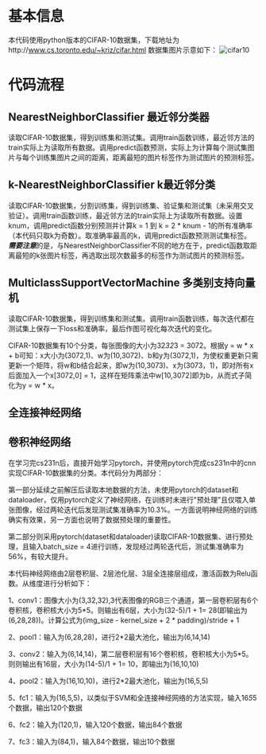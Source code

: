 # 基本信息
本代码使用python版本的CIFAR-10数据集，下载地址为http://www.cs.toronto.edu/~kriz/cifar.html 数据集图片示意如下：
![cifar10](https://user-images.githubusercontent.com/116711111/197977393-5531bdff-ef91-4521-afc9-a8766fb6adfe.jpg)

# 代码流程
## NearestNeighborClassifier 最近邻分类器
读取CIFAR-10数据集，得到训练集和测试集。调用train函数训练，最近邻方法的train实际上为读取所有数据。调用predict函数预测，实际上为计算每个测试集图片与每个训练集图片之间的距离，距离最短的图片标签作为测试图片的预测标签。
## k-NearestNeighborClassifier k最近邻分类
读取CIFAR-10数据集，分割训练集，得到训练集、验证集和测试集（未采用交叉验证）。调用train函数训练，最近邻方法的train实际上为读取所有数据。设置knum，调用predict函数分别预测并计算k = 1 到 k = 2 * knum - 1的所有准确率（本代码只取k为奇数）。取准确率最高的k，调用predict函数预测测试集标签。
***需要注意***的是，与NearestNeighborClassifier不同的地方在于，predict函数取距离最短的k张图片标签，再选取出现次数最多的标签作为测试图片的预测标签。
## MulticlassSupportVectorMachine 多类别支持向量机
读取CIFAR-10数据集，得到训练集和测试集。调用train函数训练，每次迭代都在测试集上保存一下loss和准确率，最后作图可视化每次迭代的变化。

CIFAR-10数据集有10个分类，每张图像的大小为32*32*3 = 3072。根据y = w * x + b可知：x大小为(3072,1)、w为(10,3072)、b和y为(3072,1)，为使权重更新只需更新一个矩阵，将w和b结合起来，即w为(10,3073)、x为(3073，1)，即对所有x后面加入一个x[3072,0] = 1，这样在矩阵乘法中w[10,3072]即为b，从而式子简化为y = w * x。
## 全连接神经网络

## 卷积神经网络
在学习完cs231n后，直接开始学习pytorch，并使用pytorch完成cs231n中的cnn实现CIFAR-10数据集的分类。本代码分为两部分：

第一部分延续之前解压后读取本地数据的方法，未使用pytorch的dataset和dataloader，仅用pytorch定义了神经网络，在训练时未进行"预处理"且仅喂入单张图像，经过两轮迭代后发现测试集准确率为10.3%。一方面说明神经网络的训练确实有效果，另一方面也说明了数据预处理的重要性。

第二部分则采用pytorch(dataset和dataloader)读取CIFAR-10数据集、进行预处理，且输入batch_size = 4进行训练，发现经过两轮迭代后，测试集准确率为56%，有较大提升。

本代码神经网络由2层卷积层、2层池化层、3层全连接层组成，激活函数为Relu函数。从维度进行分析如下：

1、conv1：图像大小为(3,32,32),3代表图像的RGB三个通道，第一层卷积层有6个卷积核，卷积核大小为5*5。则输出有6层，大小为(32-5)/1 + 1= 28(即输出为(6,28,28))。计算公式为(img_size - kernel_size + 2 * padding)/stride + 1

2、pool1：输入为(6,28,28)，进行2*2最大池化，输出为(6,14,14)

3、conv2：输入为(6,14,14)，第二层卷积层有16个卷积核，卷积核大小为5*5。则则输出有16层，大小为(14-5)/1 + 1= 10，即输出为(16,10,10)

4、pool2：输入为(16,10,10)，进行2*2最大池化，输出为(16,5,5)

5、fc1：输入为(16,5,5)，以类似于SVM和全连接神经网络的方法实现，输入16*5*5个数据，输出120个数据

6、fc2：输入为(120,1)，输入120个数据，输出84个数据

7、fc3：输入为(84,1)，输入84个数据，输出10个数据
